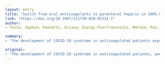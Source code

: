 ```yaml
---
layout: entry
title: "Switch from oral anticoagulants to parenteral heparin in SARS-CoV-2 hospitalized patients"
link: "https://doi.org/10.1007/s11739-020-02331-1"
author:
- Testa, Sophie; Paoletti, Oriana; Giorgi-Pierfranceschi, Matteo; Pan, Angelo

summary:
- "the development of COVID-19 syndrome in anticoagulated patients expose them to specific problems related to their therapy. Patients on VKA hospitalized with SARS-CoV-2 show high instability of PT INR due to the variability of vitamin K metabolism, diet, fasting, co-medications, liver impairment, and heart failure. We suggest replacing oral anticoagulant therapies with parenteral heparin to avoid the risk of over/under treatment."

original:
- "The development of COVID-19 syndrome in anticoagulated patients, and especially their admission to intensive-care units with acute severe respiratory syndrome (SARS-CoV-2), expose them to specific problems related to their therapy, in addition to those associated with the acute viral infection. Patients on VKA hospitalized with SARS-CoV-2 show high instability of PT INR due to the variability of vitamin K metabolism, diet, fasting, co-medications, liver impairment, and heart failure. Patients on DOAC are exposed to under/over treatment caused by significant pharmacological interferences. In consideration of the pharmacological characteristics of oral anticoagulant drugs, the multiple pharmacological interactions due to the treatment of acute disease and the possible necessity of mechanical ventilation with hospitalization in intensive-care units, we suggest replacing oral anticoagulant therapies (VKA and DOAC) with parenteral heparin to avoid the risk of over/under treatment."
---
```


